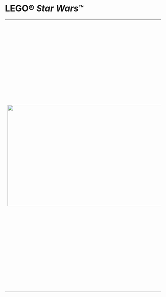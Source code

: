 <h1>LEGO&reg; <em>Star Wars</em>&trade;</h1>
<table style="width: 100%;">
<tbody>
<tr>
<td rowspan="2"><img src="https://www.lego.com/cdn/product-assets/product.img.pri/9495_prod.jpg" alt="" width="500" height="329" /></td>
<td>
<h2>9495 Gold Leader&rsquo;s Y-wing Starfighter&trade;</h2>
</td>
</tr>
<tr>
<td style="vertical-align: top;">A <em>Star Wars</em> IV. r&eacute;sz &ndash; <em>Egy &uacute;j rem&eacute;ny</em> intenz&iacute;v fin&aacute;l&eacute;j&aacute;t megid&eacute;ző Gold Leader Dutch Vander &aacute;trep&uuml;l a Hal&aacute;lcsillag felsz&iacute;ne felett Y-sz&aacute;rny&uacute; csillagvad&aacute;sz&aacute;val, amely bombat&ouml;ltő &eacute;s ledob&oacute; funkci&oacute;val, kettős flick rak&eacute;t&aacute;kkal, nyithat&oacute; pil&oacute;taf&uuml;lk&eacute;vel &eacute;s forg&oacute; &aacute;gy&uacute;toronnyal rendelkezik. Mik&ouml;zben felk&eacute;sz&uuml;l a bomb&aacute;k ledob&aacute;s&aacute;ra, m&aacute;r el tudja k&eacute;pzelni, hogy a gy&ouml;ny&ouml;rű Leia hercegnőtől kit&uuml;ntet&eacute;st kap! A csomag 3 minifigur&aacute;t tartalmaz: Gold Leader Dutch Vander, &uuml;nnep&eacute;lyes Leia kit&uuml;ntet&eacute;ssel &eacute;s R2-A3.</td>
</tr>
</tbody>
</table>